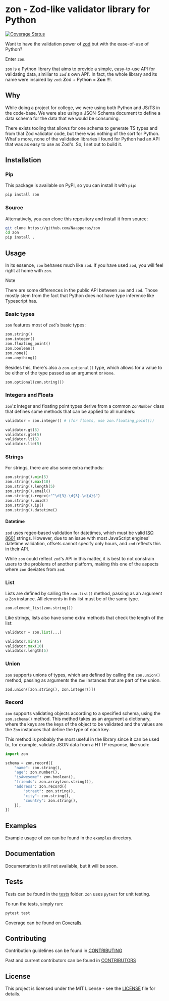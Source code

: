 # zon - Zod-like validator library for Python

[![Coverage Status](https://coveralls.io/repos/github/Naapperas/zon/badge.svg?branch=refactor/refactor-api)](https://coveralls.io/github/Naapperas/zon?branch=refactor/refactor-api)

Want to have the validation power of [zod](https://zod.dev/) but with the ease-of-use of Python?

Enter `zon`.

`zon` is a Python library that aims to provide a simple, easy-to-use API for validating data, similiar to `zod`'s own API'. In fact, the whole library and its name were inspired by `zod`: **Z**od + Pyth**on** = **Zon** !!!.

## Why

While doing a project for college, we were using both Python and JS/TS in the code-base. We were also using a JSON-Schema document to define a data schema for the data that we would be consuming.

There exists tooling that allows for one schema to generate TS types and from that Zod validator code, but there was nothing of the sort for Python. What's more, none of the validation libraries I found for Python had an API that was as easy to use as Zod's. So, I set out to build it.

## Installation

### Pip

This package is available on PyPI, so you can install it with `pip`:

```bash
pip install zon
```

### Source

Alternatively, you can clone this repository and install it from source:

```bash
git clone https://github.com/Naapperas/zon
cd zon
pip install .
```

## Usage

In its essence, `zon` behaves much like `zod`. If you have used `zod`, you will feel right at home with `zon`.

> [!NOTE]  
> There are some differences in the public API between `zon` and `zod`. Those mostly stem from the fact that Python does not have type inference like Typescript has.

### Basic types

`zon` features most of `zod`'s basic types:

```python
zon.string()
zon.integer()
zon.floating_point()
zon.boolean()
zon.none()
zon.anything()
```

Besides this, there's also a `zon.optional()` type, which allows for a value to be either of the type passed as an argument or `None`.

```python
zon.optional(zon.string())
```

### Integers and Floats

`zon`'z integer and floating point types derive from a common `ZonNumber` class that defines some methods that can be applied to all numbers:

```python
validator = zon.integer() # (for floats, use zon.floating_point())

validator.gt(5)
validator.gte(5)
validator.lt(5)
validator.lte(5)
```

### Strings

For strings, there are also some extra methods:

```python
zon.string().min(5)
zon.string().max(10)
zon.string().length(5)
zon.string().email()
zon.string().regex(r"^\d{3}-\d{3}-\d{4}$")
zon.string().uuid()
zon.string().ip()
zon.string().datetime()
```

#### Datetime

`zod` uses regex-based validation for datetimes, which must be valid [ISO 8601](https://en.wikipedia.org/wiki/ISO_8601) strings. However, due to an issue with most JavaScript engines' datetime validation, offsets cannot specify only hours, and `zod` reflects this in their API.

While `zon` could reflect `zod`'s API in this matter, it is best to not constrain users to the problems of another platform, making this one of the aspects where `zon` deviates from `zod`.

### List

Lists are defined by calling the `zon.list()` method, passing as an argument a `Zon` instance. All elements in this list must be of the same type.

```python
zon.element_list(zon.string())
```

Like strings, lists also have some extra methods that check the length of the list:

```python
validator = zon.list(...)

validator.min(5)
validator.max(10)
validator.length(5)
```

### Union

`zon` supports unions of types, which are defined by calling the `zon.union()` method, passing as arguments the `Zon` instances that are part of the union.

```python
zod.union([zon.string(), zon.integer()])
```

### Record

`zon` supports validating objects according to a specified schema, using the `zon.schema()` method. This method takes as an argument a dictionary, where the keys are the keys of the object to be validated and the values are the `Zon` instances that define the type of each key.

This method is probably the most useful in the library since it can be used to, for example, validate JSON data from a HTTP response, like such:

```python
import zon

schema = zon.record({
    "name": zon.string(),
    "age": zon.number(),
    "isAwesome": zon.boolean(),
    "friends": zon.array(zon.string()),
    "address": zon.record({
        "street": zon.string(),
        "city": zon.string(),
        "country": zon.string(),
    }),
})
```

## Examples

Example usage of `zon` can be found in the `examples` directory.

## Documentation

Documentation is still not available, but it will be soon.

## Tests

Tests can be found in the [tests](tests) folder. `zon` uses `pytest` for unit testing.

To run the tests, simply run:

```bash 
pytest test
```

Coverage can be found on [Coveralls](https://coveralls.io/github/Naapperas/zon).

## Contributing

Contribution guidelines can be found in [CONTRIBUTING](CONTRIBUTING.md)

Past and current contributors can be found in [CONTRIBUTORS](CONTRIBUTORS.md)

## License

This project is licensed under the MIT License - see the [LICENSE](LICENSE) file for details.
